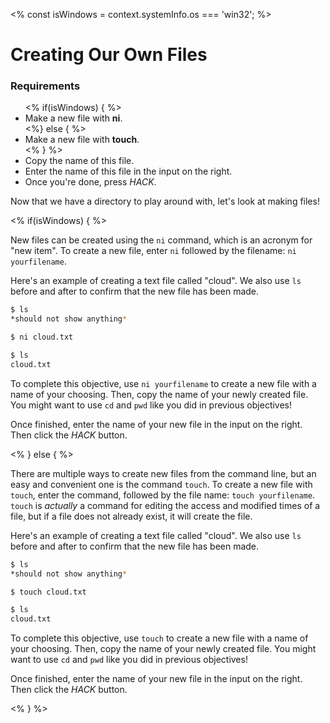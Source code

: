 <% const isWindows = context.systemInfo.os === 'win32'; %>

# Creating Our Own Files

<div class="aside">
<h3>Requirements</h3>
<ul>
<% if(isWindows) { %>
  <li>Make a new file with <b>ni</b>.</li>
<%} else { %>
  <li>Make a new file with <b>touch</b>.</li>
<% } %>
  <li>Copy the name of this file.</li>
  <li>Enter the name of this file in the input on the right.</li>
  <li>Once you're done, press <em>HACK</em>.</li>
</ul>
</div>

Now that we have a directory to play around with, let's look at making files!

<% if(isWindows) { %>

New files can be created using the `ni` command, which is an acronym for "new item". To create a new file, enter `ni` followed by the filename: `ni yourfilename`.

Here's an example of creating a text file called "cloud". We also use `ls` before and after to confirm that the new file has been made.

```bash
$ ls
*should not show anything*

$ ni cloud.txt

$ ls
cloud.txt
```

To complete this objective, use `ni yourfilename` to create a new file with a name of your choosing. Then, copy the name of your newly created file. You might want to use `cd` and `pwd` like you did in previous objectives!

Once finished, enter the name of your new file in the input on the right. Then click the _HACK_ button.

<% } else { %>

There are multiple ways to create new files from the command line, but an easy and convenient one is the command `touch`. To create a new file with `touch`, enter the command, followed by the file name: `touch yourfilename`. `touch` is _actually_ a command for editing the access and modified times of a file, but if a file does not already exist, it will create the file.

Here's an example of creating a text file called "cloud". We also use `ls` before and after to confirm that the new file has been made.

```bash
$ ls
*should not show anything*

$ touch cloud.txt

$ ls
cloud.txt
```

To complete this objective, use `touch` to create a new file with a name of your choosing. Then, copy the name of your newly created file. You might want to use `cd` and `pwd` like you did in previous objectives!

Once finished, enter the name of your new file in the input on the right. Then click the _HACK_ button.

<% } %>
